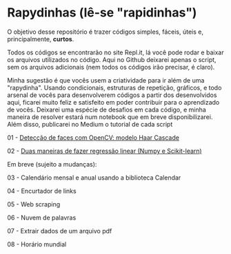 # Rapydinhas (lê-se "rapidinhas")
O objetivo desse repositório é trazer códigos simples, fáceis, úteis e, principalmente, **curtos**.

Todos os códigos se encontrarão no site Repl.it, lá você pode rodar e baixar os arquivos utilizados no código. Aqui no Github deixarei apenas o script, sem os arquivos adicionais (nem todos os códigos irão precisar, é claro).

Minha sugestão é que vocês usem a criatividade para ir além de uma "rapydinha". Usando condicionais, estruturas de repetição, gráficos, e todo arsenal de vocês para desenvolverem códigos a partir dos desenvolvidos aqui, ficarei muito feliz e satisfeito em poder contribuir para o aprendizado de vocês. Deixarei uma espécie de desafios em cada código, e minha maneira de resolver estará num notebook que em breve disponibilizarei. Além disso, publicarei no Medium o tutorial de cada script

01 - [Detecção de faces com OpenCV: modelo Haar Cascade](https://github.com/Patotricks15/Rapydinhas/tree/main/Detec%C3%A7%C3%A3o%20de%20faces%20(OpenCV%20%2B%20Haar%20Cascade))

02 - [Duas maneiras de fazer regressão linear (Numpy e Scikit-learn)](https://github.com/Patotricks15/Rapydinhas/tree/main/Regress%C3%A3o%20linear%20simples%20(Numpy%20e%20Scikit-learn))

Em breve (sujeito a mudanças):

03 - Calendário mensal e anual usando a biblioteca Calendar

04 - Encurtador de links

05 - Web scraping

06 - Nuvem de palavras

07 - Extrair dados de um arquivo pdf

08 - Horário mundial
